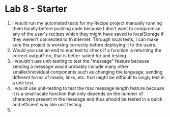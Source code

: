 # Lab 8 - Starter

1. I would run my automated tests for my Recipe project manually running them locally before pushing code because I don't want to compromise any of the user's recipes which they might have saved to localStorage if they weren't connected to th internet. Through local tests, I can make sure the project is working correctly before deploying it to the users.
2. Would you use an end to end test to check if a function is returning the correct output? no, that is better suited for unit testing
3. I wouldn't use unit-testing to test the "message" feature because sending a message would probably include many other smaller/individual components such as changing the language, sending different forms of media, links, etc. that might be difficult to singly test in a unit test.
4. I would use unit-testing to test the max message length feature because it is a small scale function that only depends on the number of characters present in the message and thus should be tested in a quick and efficient way like unit testing.
5. 


